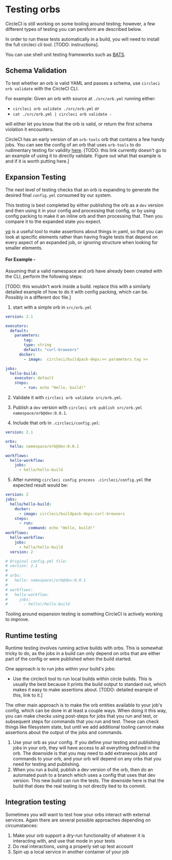 # Testing orbs
CircleCI is still working on some tooling around testing; however, a few different types of testing you can persform are described below.

In order to run these tests automatically in a build, you will need to install the full circleci cli tool. [TODO: instructions].

You can use shell unit testing frameworks such as [BATS](https://github.com/sstephenson/bats).

## Schema Validation
To test whether an orb is valid YAML and passes a schema, use `circleci orb validate` with the CircleCI CLI.

For example: Given an orb with source at `./src/orb.yml` running either:

- `circleci orb validate ./src/orb.yml` _or_
- `cat ./src/orb.yml | circleci orb validate -`

will either let you know that the orb is valid, or return the first schema violation it encounters.

CircleCI has an early version of an `orb-tools` orb that contains a few handy jobs. You can see the config of an orb that uses `orb-tools` to do rudimentary testing for validity [here](https://github.com/CircleCI-Public/hello-orb/blob/master/.circleci/config.yml). [TODO: this link currently doesn't go to an example of using it to directly validate. Figure out what that example is and if it is worth putting here.]

## Expansion Testing
The next level of testing checks that an orb is expanding to generate the desired final `config.yml` consumed by our system.

This testing is best completed by either publishing the orb as a `dev` version and then using it in your config and processing that config, or by using config packing to make it an inline orb and then processing that. Then you compare it to the expanded state you expect.

[yq](https://github.com/kislyuk/yq) is a useful tool to make assertions about things in yaml, so that you can look at specific elements rather than having fragile tests that depend on every aspect of an expanded job, or ignoring structure when looking for smaller elements.

#### For Example -
Assuming that a valid namespace and orb have already been created with the CLI, perform the following steps:

[TODO: this wouldn't work inside a build. replace this with a similarly detailed example of how to do it with config packing, which can be. Possibly in a different doc file.]

1. start with a simple orb in `src/orb.yml`

```yaml
version: 2.1

executors:
  default:
  	parameters:
    	tag:
      	type: string
        default: "curl-browsers"
      docker:
        - image:  circleci/buildpack-deps:<< parameters.tag >>

jobs:
  hello-build:
  	executor: default
    steps:
    	- run: echo "Hello, build!"
```

2. Validate it with `circleci orb validate src/orb.yml`.

3. Publish a `dev` version with `circleci orb publish src/orb.yml namespace/orb@dev:0.0.1`.

4. Include that orb in `.circleci/config.yml`:

```yaml
version: 2.1

orbs:
  hello: namespace/orb@dev:0.0.1

workflows:
  hello-workflow:
    jobs:
      - hello/hello-build
```

5. After running `circleci config process .circleci/config.yml` the expected result would be:

```yaml
version: 2
jobs:
  hello/hello-build:
    docker:
      - image: circleci/buildpack-deps:curl-browsers
    steps:
      - run:
          command: echo "Hello, build!"
workflows:
  hello-workflow:
    jobs:
      - hello/hello-build
  version: 2

# Original config.yml file:
# version: 2.1
#
# orbs:
#   hello: namespace\/orb@dev:0.0.1
#
# workflows:
#   hello-workflow:
#     jobs:
#       - hello\/hello-build
```

Tooling around expansion testing is something CircleCI is actively working to improve.

## Runtime testing

Runtime testing involves running active builds with orbs. This is somewhat tricky to do, as the jobs in a build can only depend on orbs that are either part of the config or were published when the build started.

One approach is to run jobs within your build's jobs:

* Use the circlecli tool to run local builds within circle builds. This is usually the best because it prints the build output to standard out, which makes it easy to make assertions about. [TODO: detailed example of this, link to it.]

The other main approach is to make the orb entities available to your job's config, which can be done in at least a couple ways. When doing it this way, you can make checks using post-steps for jobs that you run and test, or subsequent steps for commands that you run and test. These can check things like filesystem state, but until we add additional tooling cannot make assertions about the output of the jobs and commands.

1. Use your orb as your config. If you define your testing and publishing jobs in your orb, they will have access to all everything defined in the orb. The downside is that you may need to add extraneous jobs and commands to your orb, and your orb will depend on any orbs that you need for testing and publishing.
2. When you run a build, publish a dev version of the orb, then do an automated push to a branch which uses a config that uses that dev version. This new build can run the tests. The downside here is that the build that does the real testing is not directly tied to its commit.

## Integration testing

Sometimes you will want to test how your orbs interact with external services. Again there are several possible approaches depending on circumstances:

1. Make your orb support a dry-run functionality of whatever it is interacting with, and use that mode in your tests
2. Do real interactions, using a properly set up test account
3. Spin up a local service in another container of your job
